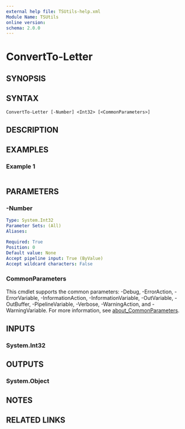 ```yaml
---
external help file: TSUtils-help.xml
Module Name: TSUtils
online version:
schema: 2.0.0
---
```


# ConvertTo-Letter

## SYNOPSIS


## SYNTAX

```
ConvertTo-Letter [-Number] <Int32> [<CommonParameters>]
```

## DESCRIPTION


## EXAMPLES

### Example 1
```powershell

```



## PARAMETERS

### -Number


```yaml
Type: System.Int32
Parameter Sets: (All)
Aliases:

Required: True
Position: 0
Default value: None
Accept pipeline input: True (ByValue)
Accept wildcard characters: False
```

### CommonParameters
This cmdlet supports the common parameters: -Debug, -ErrorAction, -ErrorVariable, -InformationAction, -InformationVariable, -OutVariable, -OutBuffer, -PipelineVariable, -Verbose, -WarningAction, and -WarningVariable. For more information, see [about_CommonParameters](http://go.microsoft.com/fwlink/?LinkID=113216).

## INPUTS

### System.Int32

## OUTPUTS

### System.Object
## NOTES

## RELATED LINKS
